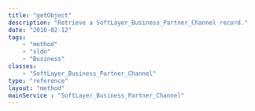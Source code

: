 ```yaml
---
title: "getObject"
description: "Retrieve a SoftLayer_Business_Partner_Channel record."
date: "2018-02-12"
tags:
    - "method"
    - "sldn"
    - "Business"
classes:
    - "SoftLayer_Business_Partner_Channel"
type: "reference"
layout: "method"
mainService : "SoftLayer_Business_Partner_Channel"
---
```

